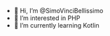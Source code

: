- 👋 Hi, I’m @SimoVinciBellissimo
- 👀 I’m interested in PHP
- 🌱 I’m currently learning Kotlin

<!---
SimoVinciBellissimo/SimoVinciBellissimo is a ✨ special ✨ repository because its `README.md` (this file) appears on your GitHub profile.
You can click the Preview link to take a look at your changes.
--->
